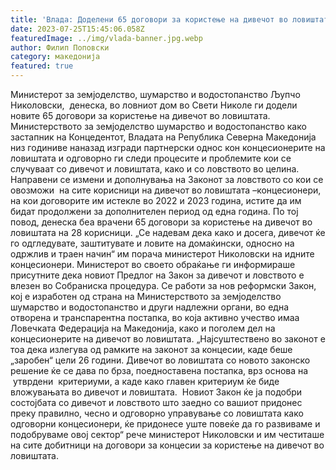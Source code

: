 ```yaml
---
title: 'Влада: Доделени 65 договори за користење на дивечот во ловиштата - 25 ЈУЛИ 2023'
date: 2023-07-25T15:45:06.058Z
featuredImage: ../img/vlada-banner.jpg.webp
author: Филип Поповски
category: македонија
featured: true
---
```

Министерот за земјоделство, шумарство и водостопанство Љупчо Николовски,  денеска, во ловниот дом во Свети Николе ги додели новите 65 договори за користење на дивечот во ловиштата.
Министерството за земјоделство шумарство и водостопанство како застапник на Концедентот, Владата на Република Северна Македонија низ годиниве наназад изгради партнерски однос кон концесионерите на ловиштата и одговорно ги следи процесите и проблемите кои се случуваат со дивечот и ловиштата, како и со ловството во целина.
Направени се измени и дополнувања на Законот за ловството со кои се овозможи  на сите корисници на дивечот во ловиштата –концесионери, на кои договорите им истекле во 2022 и 2023 година, истите да им бидат продолжени за дополнителен период од една година. По тој повод, денеска беа врачени 65 договори за користење на дивечот во ловиштата на 28 корисници.
„Се надевам дека како и досега, дивечот ќе го одгледувате, заштитувате и ловите на домаќински, односно на одржлив и траен начин“ им порача министерот Николовски на идните концесионери.
Министерот во своето обраќање ги информираше присутните дека новиот Предлог на Закон за дивечот и ловството е влезен во Собраниска процедура. Се работи за нов реформски Закон, кој е изработен од страна на Министерството за земјоделство шумарство и водостопанство и други надлежни органи, во една отворена и транспарентна постапка, во која активно учество имаа Ловечката Федерација на Македонија, како и поголем дел на концесионерите на дивечот во ловиштата.
„Најсуштествено во законот е тоа дека излегува од рамките на законот за концесии, каде беше „заробен“ цели 26 години. Дивечот во ловиштата со новото законско решение ќе се дава по брза, поедноставена постапка, врз основа на  утврдени  критериуми, а каде како главен критериум ќе биде вложувањата во дивечот и ловиштата. 
Новиот Закон ќе ја подобри состојбата со дивечот и ловството што заедно со вашиот придонес преку правилно, чесно и одговорно управување со ловиштата како одговорни концесионери, ќе придонесе уште повеќе да го развиваме и подобруваме овој сектор“ рече министерот Николовски и им честиташе на сите добитници на договори за концесии за користење на дивечот во ловиштата.
 
